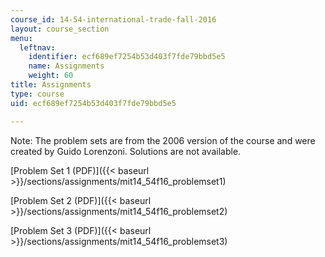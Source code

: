 ```yaml
---
course_id: 14-54-international-trade-fall-2016
layout: course_section
menu:
  leftnav:
    identifier: ecf689ef7254b53d403f7fde79bbd5e5
    name: Assignments
    weight: 60
title: Assignments
type: course
uid: ecf689ef7254b53d403f7fde79bbd5e5

---
```


Note: The problem sets are from the 2006 version of the course and were created by Guido Lorenzoni. Solutions are not available. 

[Problem Set 1 (PDF)]({{< baseurl >}}/sections/assignments/mit14_54f16_problemset1)

[Problem Set 2 (PDF)]({{< baseurl >}}/sections/assignments/mit14_54f16_problemset2)

[Problem Set 3 (PDF)]({{< baseurl >}}/sections/assignments/mit14_54f16_problemset3)
